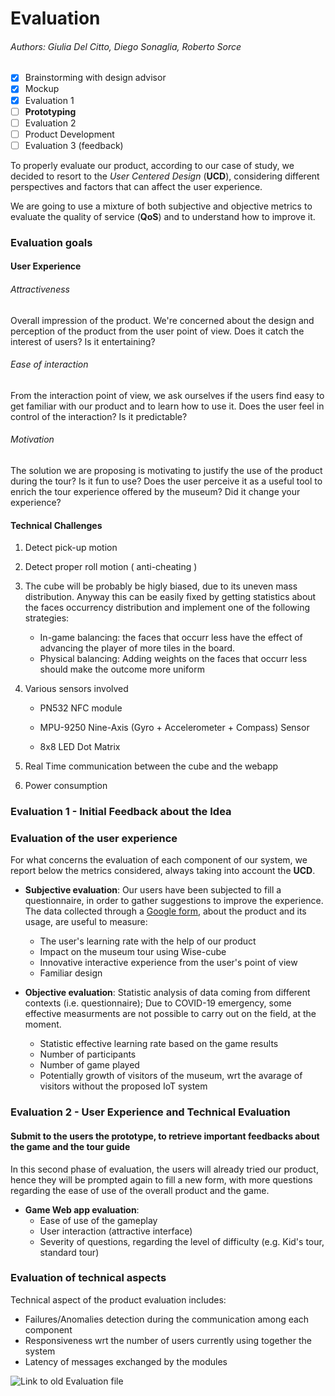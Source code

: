 # Evaluation

###### Authors: Giulia Del Citto, Diego Sonaglia, Roberto Sorce

- [X] Brainstorming with design advisor
- [X] Mockup
- [X] Evaluation 1
- [ ] **Prototyping**
- [ ] Evaluation 2
- [ ] Product Development
- [ ] Evaluation 3 (feedback)

To properly evaluate our product, according to our case of study, we decided to resort to the _User Centered Design_ (__UCD__), considering different perspectives and factors that can affect the user experience.

We are going to use a mixture of both subjective and objective metrics to evaluate the quality of service (__QoS__) and to understand how to improve it.

### Evaluation goals

#### User Experience

  ###### Attractiveness 
 Overall impression of the product. We're concerned about the design and perception of the product from the user point of view. Does it catch the interest of users? Is it entertaining? 

  ###### Ease of interaction
 From the interaction point of view, we ask ourselves if the users find easy to get familiar with our product and to learn how to use it. Does the user feel in control of the interaction? Is it predictable? 
  
  ###### Motivation
 The solution we are proposing is motivating to justify the use of the product during the tour? Is it fun to use? Does the user perceive it as a useful tool to enrich the tour experience offered by the museum? Did it change your experience?


#### Technical Challenges
1. Detect pick-up motion 
2. Detect proper roll motion ( anti-cheating )
3. The cube will be probably be higly biased, due to its uneven mass distribution. 
   Anyway this can be easily fixed by getting statistics about the faces occurrency distribution and implement one of the following strategies:
   - In-game balancing: the faces that occurr less have the effect of advancing the player of  more tiles in the board.
   - Physical balancing: Adding weights on the faces that occurr less should make the outcome more uniform
4. Various sensors involved

   - PN532 NFC module

   - MPU-9250 Nine-Axis (Gyro + Accelerometer + Compass) Sensor

   - 8x8 LED Dot Matrix
5. Real Time communication between the cube and the webapp
6. Power consumption

### Evaluation 1 - Initial Feedback about the Idea

### Evaluation of the user experience

For what concerns the evaluation of each component of our system, we report below the metrics considered, always taking into account the __UCD__.

- __Subjective evaluation__: Our users have been subjected to fill a questionnaire, in order to gather suggestions to improve the experience. The data collected through a [Google form](https://forms.gle/j8imT1uCAk1TxU6y6), about the product and its usage, are useful to measure:
  - The user's learning rate with the help of our product
  - Impact on the museum tour using Wise-cube
  - Innovative interactive experience from the user's point of view
  - Familiar design

- __Objective evaluation__: Statistic analysis of data coming from different contexts (i.e. questionnaire); Due to COVID-19 emergency, some effective measurments are not possible to carry out on the field, at the moment. 
  - Statistic effective learning rate based on the game results 
  - Number of participants 
  - Number of game played 
  - Potentially growth of visitors of the museum, wrt the avarage of visitors without the proposed IoT system

### Evaluation 2 - User Experience and Technical Evaluation

#### Submit to the users the prototype, to retrieve important feedbacks about the game and the tour guide

In this second phase of evaluation, the users will already tried our product, hence they will be prompted again to fill a new form, with more questions regarding the ease of use of the overall product and the game.

- __Game Web app evaluation__: 
  - Ease of use of the gameplay
  - User interaction (attractive interface)
  - Severity of questions, regarding the level of difficulty (e.g. Kid's tour, standard tour)
  
### Evaluation of technical aspects

Technical aspect of the product evaluation includes:

- Failures/Anomalies detection during the communication among each component
- Responsiveness wrt the number of users currently using together the system
- Latency of messages exchanged by the modules

![Link to old Evaluation file](https://github.com/wise-cube/wise-cube/tree/1st-delivery/Evaluation)
